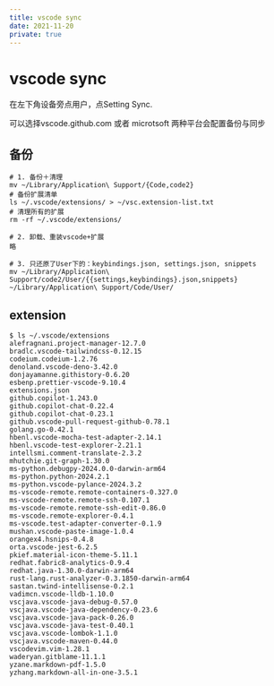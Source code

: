 ```yaml
---
title: vscode sync
date: 2021-11-20
private: true
---
```

# vscode sync
在左下角设备旁点用户，点Setting Sync.

可以选择vscode.github.com 或者 microtsoft 两种平台会配置备份与同步

## 备份

    # 1. 备份＋清理
    mv ~/Library/Application\ Support/{Code,code2}
    # 备份扩展清单
    ls ~/.vscode/extensions/ > ~/vsc.extension-list.txt
    # 清理所有的扩展
    rm -rf ~/.vscode/extensions/

    # 2. 卸载、重装vscode+扩展
    略

    # 3. 只还原了User下的：keybindings.json, settings.json, snippets
    mv ~/Library/Application\ Support/code2/User/{{settings,keybindings}.json,snippets}  ~/Library/Application\ Support/Code/User/

## extension

```
$ ls ~/.vscode/extensions
alefragnani.project-manager-12.7.0
bradlc.vscode-tailwindcss-0.12.15
codeium.codeium-1.2.76
denoland.vscode-deno-3.42.0
donjayamanne.githistory-0.6.20
esbenp.prettier-vscode-9.10.4
extensions.json
github.copilot-1.243.0
github.copilot-chat-0.22.4
github.copilot-chat-0.23.1
github.vscode-pull-request-github-0.78.1
golang.go-0.42.1
hbenl.vscode-mocha-test-adapter-2.14.1
hbenl.vscode-test-explorer-2.21.1
intellsmi.comment-translate-2.3.2
mhutchie.git-graph-1.30.0
ms-python.debugpy-2024.0.0-darwin-arm64
ms-python.python-2024.2.1
ms-python.vscode-pylance-2024.3.2
ms-vscode-remote.remote-containers-0.327.0
ms-vscode-remote.remote-ssh-0.107.1
ms-vscode-remote.remote-ssh-edit-0.86.0
ms-vscode.remote-explorer-0.4.1
ms-vscode.test-adapter-converter-0.1.9
mushan.vscode-paste-image-1.0.4
orangex4.hsnips-0.4.8
orta.vscode-jest-6.2.5
pkief.material-icon-theme-5.11.1
redhat.fabric8-analytics-0.9.4
redhat.java-1.30.0-darwin-arm64
rust-lang.rust-analyzer-0.3.1850-darwin-arm64
sastan.twind-intellisense-0.2.1
vadimcn.vscode-lldb-1.10.0
vscjava.vscode-java-debug-0.57.0
vscjava.vscode-java-dependency-0.23.6
vscjava.vscode-java-pack-0.26.0
vscjava.vscode-java-test-0.40.1
vscjava.vscode-lombok-1.1.0
vscjava.vscode-maven-0.44.0
vscodevim.vim-1.28.1
waderyan.gitblame-11.1.1
yzane.markdown-pdf-1.5.0
yzhang.markdown-all-in-one-3.5.1
```
